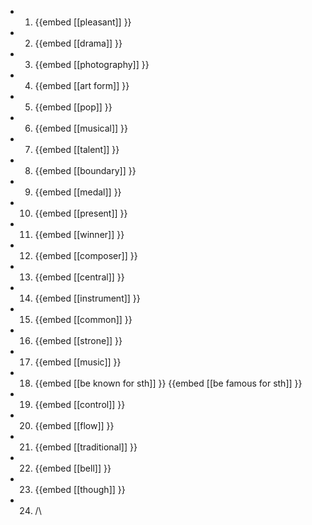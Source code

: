 -
  1. {{embed [[pleasant]] }}
-
  2. {{embed [[drama]] }}
-
  3. {{embed [[photography]] }}
-
  4. {{embed [[art form]] }}
-
  5. {{embed [[pop]] }}
-
  6. {{embed [[musical]] }}
-
  7. {{embed [[talent]] }}
-
  8. {{embed [[boundary]] }}
-
  9. {{embed [[medal]] }}
-
  10. {{embed [[present]] }}
-
  11. {{embed [[winner]] }}
-
  12. {{embed [[composer]] }}
-
  13. {{embed [[central]] }}
-
  14. {{embed [[instrument]] }}
-
  15. {{embed [[common]] }}
-
  16. {{embed [[strone]] }}
-
  17. {{embed [[music]] }}
-
  18. {{embed [[be known for sth]] }}
  {{embed [[be famous for sth]] }}
-
  19. {{embed [[control]] }}
-
  20. {{embed [[flow]] }}
-
  21. {{embed [[traditional]] }}
-
  22. {{embed [[bell]] }}
-
  23. {{embed [[though]] }}
-
  24. /\
